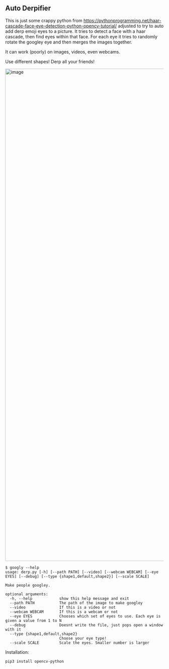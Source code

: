 Auto Derpifier
---


This is just some crappy python from https://pythonprogramming.net/haar-cascade-face-eye-detection-python-opencv-tutorial/ adjusted to try to auto add derp emoji eyes to a picture. It tries to detect a face with a haar cascade, then find eyes within that face.  For each eye it tries to randomly rotate the googley eye and then merges the images together.

It can work (poorly) on images, videos, even webcams.

Use different shapes! Derp all your friends!

<img width="1559" alt="image" src="https://user-images.githubusercontent.com/1799346/168400525-363600a6-aaac-4f75-9420-4543a3c0a35e.png">

```
$ googly --help
usage: derp.py [-h] [--path PATH] [--video] [--webcam WEBCAM] [--eye EYES] [--debug] [--type {shape1,default,shape2}] [--scale SCALE]

Make people googley.

optional arguments:
  -h, --help            show this help message and exit
  --path PATH           The path of the image to make googley
  --video               If this is a video or not
  --webcam WEBCAM       If this is a webcam or not
  --eye EYES            Chooses which set of eyes to use. Each eye is given a value from 1 to N
  --debug               Doesnt write the file, just pops open a window with it
  --type {shape1,default,shape2}
                        Choose your eye type!
  --scale SCALE         Scale the eyes. Smaller number is larger
```

Installation:

```
pip3 install opencv-python
```
